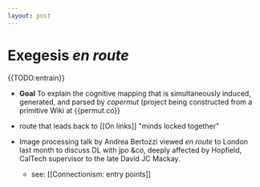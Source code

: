 ```yaml
---
layout: post
---
```

# Exegesis _en route_

{{TODO:entrain}}

- __Goal__ To explain the cognitive mapping that is simultaneously induced, generated, and parsed by _copermut_ (project being constructed from a primitive Wiki at {{permut.co}}

- route that leads back to [[On links]] "minds locked together"

- Image processing talk by Andrea Bertozzi viewed _en route_ to London last month to discuss DL with jpo &co, deeply affected by Hopfield, CalTech supervisor to the late David JC Mackay.
  - see: [[Connectionism: entry points]]